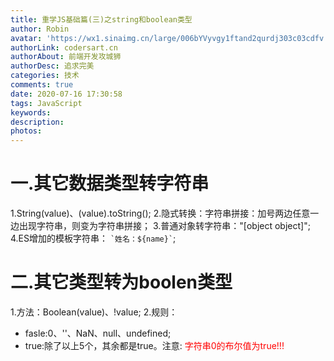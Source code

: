 ```yaml
---
title: 重学JS基础篇(三)之string和boolean类型
author: Robin
avatar: 'https://wx1.sinaimg.cn/large/006bYVyvgy1ftand2qurdj303c03cdfv.jpg'
authorLink: codersart.cn
authorAbout: 前端开发攻城狮
authorDesc: 追求完美
categories: 技术
comments: true
date: 2020-07-16 17:30:58
tags: JavaScript
keywords:
description:
photos:
---
```

# 一.其它数据类型转字符串

1.String(value)、(value).toString();
2.隐式转换：字符串拼接：加号两边任意一边出现字符串，则变为字符串拼接；
3.普通对象转字符串："[object object]";
4.ES增加的模板字符串： ``` `姓名：${name}` ```;

# 二.其它类型转为boolen类型

1.方法：Boolean(value)、!value;
2.规则：
  - fasle:0、''、NaN、null、undefined;
  - true:除了以上5个，其余都是true。注意: <Font color="red">字符串0的布尔值为true!!!</Font>

